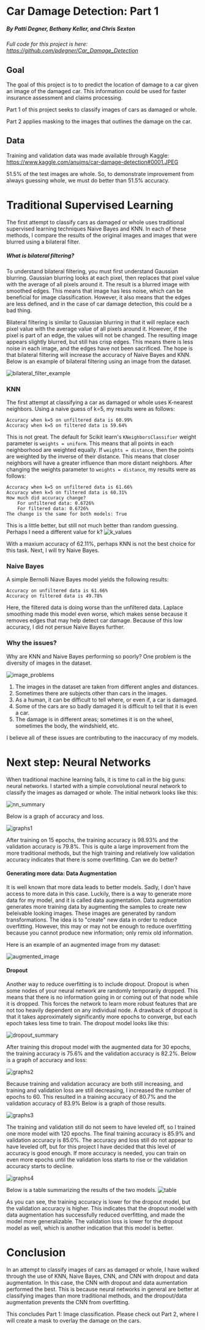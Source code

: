 # Car Damage Detection: Part 1

##### By Patti Degner, Bethany Keller, and Chris Sexton

*Full code for this project is here: https://github.com/pdegner/Car_Damage_Detection*

## Goal

The goal of this project is to to predict the location of damage to a car given an image of the damaged car. This information could be used for faster insurance assessment and claims processing.

Part 1 of this project seeks to classify images of cars as damaged or whole.

Part 2 applies masking to the images that outlines the damage on the car. 

## Data

Training and validation data was made available through Kaggle: https://www.kaggle.com/anujms/car-damage-detection#0001.JPEG

51.5% of the test images are whole. So, to demonstrate improvement from always guessing whole, we must do better than 51.5% accuracy. 


# Traditional Supervised Learning

The first attempt to classify cars as damaged or whole uses traditional supervised learning techniques Naive Bayes and KNN. In each of these methods, I compare the results of the original images and images that were blurred using a bilateral filter. 

##### What is bilateral filtering?
To understand bilateral filtering, you must first understand Gaussian blurring. Gaussian blurring looks at each pixel, then replaces that pixel value with the average of all pixels around it. The result is a blurred image with smoothed edges. This means that image has less noise, which can be beneficial for image classification. However, it also means that the edges are less defined, and in the case of car damage detection, this could be a bad thing. 

Bilateral filtering is similar to Gaussian blurring in that it will replace each pixel value with the average value of all pixels around it. However, if the pixel is part of an edge, the values will not be changed. The resulting image appears slightly blurred, but still has crisp edges. This means there is less noise in each image, and the edges have not been sacrificed. The hope is that bilateral filtering will increase the accuracy of Naive Bayes and KNN. Below is an example of bilateral filtering using an image from the dataset. 

![bilateral_filter_example](bilateral_filter.png)

### KNN
The first attempt at classifying a car as damaged or whole uses K-nearest neighbors. Using a naive guess of k=5, my results were as follows:
  ```
  Accuracy when k=5 on unfiltered data is 60.99%
  Accuracy when k=5 on filtered data is 59.64%
  ```
  
This is not great. The default for Scikit learn's `KNeighborsClassifier` weight parameter is `weights = uniform`. This means that all points in each neighborhood are weighted equally. If `weights = distance`, then the points are weighted by the inverse of their distance. This means that closer neighbors will have a greater influence than more distant neighbors. After changing the weights parameter to `weights = distance`, my results were as follows:
  ```
  Accuracy when k=5 on unfiltered data is 61.66%
  Accuracy when k=5 on filtered data is 60.31%
  How much did accuracy change?
	  For unfiltered data: 0.6726%
	  For filtered data: 0.6726%
  The change is the same for both models: True
  ```
This is a little better, but still not much better than random guessing. Perhaps I need a different value for k?
![k_values](k_values.png)

With a maxium accuracy of 62.11%, perhaps KNN is not the best choice for this task. Next, I will try Naive Bayes.


### Naive Bayes
A simple Bernolli Niave Bayes model yields the following results:
  ```
  Accuracy on unfiltered data is 61.66%
  Accuracy on filtered data is 49.78%
  ```
Here, the filtered data is doing worse than the unfiltered data. Laplace smoothing made this model even worse, which makes sense because it removes edges that may help detect car damage. Because of this low accuracy, I did not persue Naive Bayes further.

### Why the issues?
Why are KNN and Naive Bayes performing so poorly? One problem is the diversity of images in the dataset. 

![image_problems](image_problems.png)

1. The images in the dataset are taken from different angles and distances.
2. Sometimes there are subjects other than cars in the images.
3. As a human, it can be difficult to tell where, or even if, a car is damaged.
4. Some of the cars are so badly damaged it is difficult to tell that it is even a car. 
5. The damage is in different areas; sometimes it is on the wheel, sometimes the body, the windshield, etc. 

I believe all of these issues are contributing to the inaccuracy of my models. 

# Next step: Neural Networks
When traditional machine learning fails, it is time to call in the big guns: neural networks. I started with a simple convolutional neural network to classify the images as damaged or whole. The initial network looks like this:

![nn_summary](nn_summary.png)

Below is a graph of accuracy and loss.

![graphs1](m1_graphs.png)

After training on 15 epochs, the training accuracy is 98.93% and the validation accuracy is 79.8%. This is quite a large improvement from the more traditional methods, but the high training and relatively low validation accuracy indicates that there is some overfitting. Can we do better?

#### Generating more data: Data Augmentation
It is well known that more data leads to better models. Sadly, I don't have access to more data in this case. Luckily, there is a way to generate more data for my model, and it is called data augmentation. Data augmentation generates more training data by augmenting the samples to create new beleivable looking images. These images are generated by random transformations. The idea is to "create" new data in order to reduce overfitting. However, this may or may not be enough to reduce overfitting because you cannot produce new information; only remix old information.

Here is an example of an augmented image from my dataset:

![augmented_image](car_augment.png)

#### Dropout
Another way to reduce overfitting is to include dropout. Dropout is when some nodes of your neural network are randomly temporarily dropped.  This means that there is no information going in or coming out of that node while it is dropped. This forces the network to learn more robust features that are not too heavily dependent on any individual node. A drawback of dropout is that it takes approximately significantly more epochs to converge, but each epoch takes less time to train. The dropout model looks like this:

![dropout_summary](dropout_summary.png)

After training this dropout model with the augmented data for 30 epochs, the training accuracy is 75.6% and the validation accuracy is 82.2%. Below is a graph of accuracy and loss:

![graphs2](m2_graphs.png)

Because training and validation accuracy are both still increasing, and training and validation loss are still decreasing, I increased the number of epochs to 60. This resulted in a training accuracy of 80.7% and the validation accuracy of 83.9% Below is a graph of those results. 

![graphs3](m3_graphs.png)

The training and validation still do not seem to have leveled off, so I trained one more model with 120 epochs. The final training accuracy is 85.9% and validation accuracy is 85.0%. The accuracy and loss still do not appear to have leveled off, but for this project I have decided that this level of accuracy is good enough. If more accuracy is needed, you can train on even more epochs until the validation loss starts to rise or the validation accuracy starts to decline. 

![graphs4](m4_graphs.png)

Below is a table summarizing the results of the two models. 
![table](table.png)

As you can see, the training accuracy is lower for the dropout model, but the validation accuracy is higher. This indicates that the dropout model with data augmentation has successfully reduced overfitting, and made the model more generalizable. The validation loss is lower for the dropout model as well, which is another indication that this model is better. 

# Conclusion

In an attempt to classify images of cars as damaged or whole, I have walked through the use of KNN, Naive Bayes, CNN, and CNN with dropout and data augmentation. In this case, the CNN with dropout and data aumentation performed the best. This is because neural networks in general are better at classifying images than more traditional methods, and the dropout/data augmentation prevents the CNN from overfitting. 

This concludes Part 1: Image classification. Please check out Part 2, where I will create a mask to overlay the damage on the cars. 
